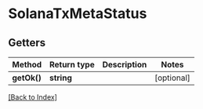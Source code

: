# SolanaTxMetaStatus

## Getters

Method | Return type | Description | Notes
------------ | ------------- | ------------- | -------------
**getOk()** | **string** |  | [optional]

[[Back to Index]](../index.md)
